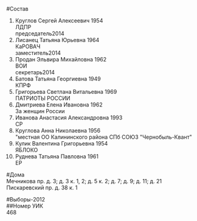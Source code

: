 #Состав  
1. Круглов Сергей Алексеевич 1954  
    ЛДПР  
    председатель2014  
2. Лисанец Татьяна Юрьевна 1964  
    КаРОВАЧ  
    заместитель2014  
3. Продан Эльвира Михайловна 1962  
    ВОИ  
    секретарь2014  
4. Батова Татьяна Георгиевна 1949  
    КПРФ  
5. Григорьева Светлана Витальевна 1969  
    ПАТРИОТЫ РОССИИ  
6. Дмитриева Елена Ивановна 1962  
    За женщин России  
7. Иванова Анастасия Александровна 1993  
    СР  
8. Круглова Анна Николаевна 1956  
    "местная ОО Калининского района СПб СОЮЗ "Чернобыль-Квант"  
9. Кулик Валентина Григорьевна 1954  
    ЯБЛОКО  
10. Руднева Татьяна Павловна 1961  
    ЕР  

#Дома  
Мечникова пр. д. 3; д. 3 к. 1, 2; д. 5 к. 2; д. 7; д. 9; д. 11; д. 21 Пискаревский пр. д. 38 к. 1  
  
#Выборы-2012  
##Номер УИК  
468  
